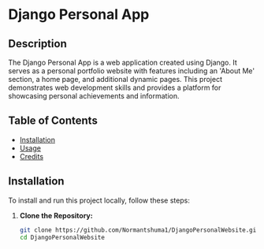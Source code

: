 # Django Personal App

## Description
The Django Personal App is a web application created using Django. It serves as a personal portfolio website with features including an 'About Me' section, a home page, and additional dynamic pages. This project demonstrates web development skills and provides a platform for showcasing personal achievements and information.

## Table of Contents
- [Installation](#installation)
- [Usage](#usage)
- [Credits](#credits)

## Installation
To install and run this project locally, follow these steps:

1. **Clone the Repository:**
   ```sh
   git clone https://github.com/Normantshuma1/DjangoPersonalWebsite.git
   cd DjangoPersonalWebsite
